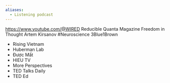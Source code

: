```yaml
---
aliases:
  - Listening podcast
---
```

https://www.youtube.com/@WIRED
Reducible
Quanta Magazine
Freedom in Thought
Artem Kirsanov #Neuroscience
3Blue1Brown

- Rising Vietnam
- Huberman Lab
- Được Mất
- HIEU TV
- More Perspectives
- TED Talks Daily
- TED Ed